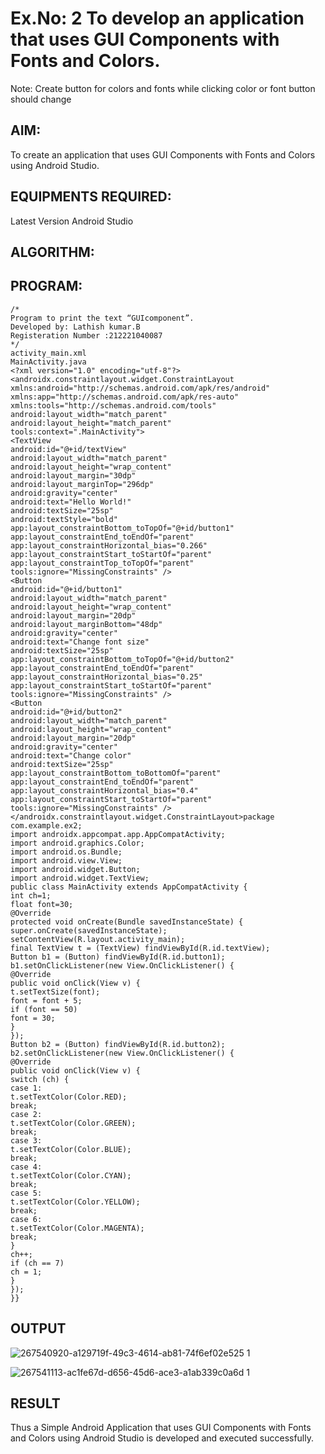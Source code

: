 # Ex.No: 2 To develop an application that uses GUI Components with Fonts and Colors. 
Note: Create button for colors and fonts while clicking color or font button should change 


## AIM:

To create an application that uses GUI Components with Fonts and Colors using Android Studio.

## EQUIPMENTS REQUIRED:

Latest Version Android Studio

## ALGORITHM:


## PROGRAM:
```
/*
Program to print the text “GUIcomponent”.
Developed by: Lathish kumar.B
Registeration Number :212221040087
*/
activity_main.xml
MainActivity.java
<?xml version="1.0" encoding="utf-8"?>
<androidx.constraintlayout.widget.ConstraintLayout
xmlns:android="http://schemas.android.com/apk/res/android"
xmlns:app="http://schemas.android.com/apk/res-auto"
xmlns:tools="http://schemas.android.com/tools" 
android:layout_width="match_parent"
android:layout_height="match_parent" 
tools:context=".MainActivity">
<TextView
android:id="@+id/textView"
android:layout_width="match_parent"
android:layout_height="wrap_content"
android:layout_margin="30dp"
android:layout_marginTop="296dp"
android:gravity="center"
android:text="Hello World!"
android:textSize="25sp"
android:textStyle="bold"
app:layout_constraintBottom_toTopOf="@+id/button1"
app:layout_constraintEnd_toEndOf="parent"
app:layout_constraintHorizontal_bias="0.266"
app:layout_constraintStart_toStartOf="parent"
app:layout_constraintTop_toTopOf="parent" 
tools:ignore="MissingConstraints" />
<Button
android:id="@+id/button1"
android:layout_width="match_parent"
android:layout_height="wrap_content"
android:layout_margin="20dp"
android:layout_marginBottom="48dp"
android:gravity="center"
android:text="Change font size"
android:textSize="25sp"
app:layout_constraintBottom_toTopOf="@+id/button2"
app:layout_constraintEnd_toEndOf="parent"
app:layout_constraintHorizontal_bias="0.25"
app:layout_constraintStart_toStartOf="parent" 
tools:ignore="MissingConstraints" />
<Button
android:id="@+id/button2"
android:layout_width="match_parent"
android:layout_height="wrap_content"
android:layout_margin="20dp"
android:gravity="center"
android:text="Change color"
android:textSize="25sp"
app:layout_constraintBottom_toBottomOf="parent"
app:layout_constraintEnd_toEndOf="parent"
app:layout_constraintHorizontal_bias="0.4"
app:layout_constraintStart_toStartOf="parent" 
tools:ignore="MissingConstraints" />
</androidx.constraintlayout.widget.ConstraintLayout>package com.example.ex2;
import androidx.appcompat.app.AppCompatActivity;
import android.graphics.Color;
import android.os.Bundle;
import android.view.View;
import android.widget.Button;
import android.widget.TextView;
public class MainActivity extends AppCompatActivity { 
int ch=1;
float font=30; 
@Override
protected void onCreate(Bundle savedInstanceState) { 
super.onCreate(savedInstanceState);
setContentView(R.layout.activity_main);
final TextView t = (TextView) findViewById(R.id.textView); 
Button b1 = (Button) findViewById(R.id.button1);
b1.setOnClickListener(new View.OnClickListener() { 
@Override
public void onClick(View v) { 
t.setTextSize(font);
font = font + 5; 
if (font == 50) 
font = 30;
} 
});
Button b2 = (Button) findViewById(R.id.button2); 
b2.setOnClickListener(new View.OnClickListener() { 
@Override
public void onClick(View v) { 
switch (ch) {
case 1:
t.setTextColor(Color.RED); 
break;
case 2:
t.setTextColor(Color.GREEN); 
break;
case 3:
t.setTextColor(Color.BLUE); 
break;
case 4:
t.setTextColor(Color.CYAN); 
break;
case 5:
t.setTextColor(Color.YELLOW); 
break;
case 6:
t.setTextColor(Color.MAGENTA); 
break;
}
ch++;
if (ch == 7) 
ch = 1;
} 
}); 
}}
```
## OUTPUT
![267540920-a129719f-49c3-4614-ab81-74f6ef02e525 1](https://github.com/Lathishkum/exp2/assets/144109092/3c81cc4f-86aa-4114-a222-88fae4171cb1)

![267541113-ac1fe67d-d656-45d6-ace3-a1ab339c0a6d 1](https://github.com/Lathishkum/exp2/assets/144109092/f5fb81d8-3171-47f7-ad33-6db7344c9be0)



## RESULT
Thus a Simple Android Application that uses GUI Components with Fonts and Colors using Android Studio is developed and executed successfully.
